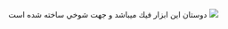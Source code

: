 دوستان اين ابزار فيك ميباشد و جهت شوخي ساخته شده است 
<a href="https://www.coffeebede.com/ariansyedmomen"><img class="img-fluid" src="https://coffeebede.ir/DashboardTemplateV2/app-assets/images/banner/default-yellow.svg" /></a>
